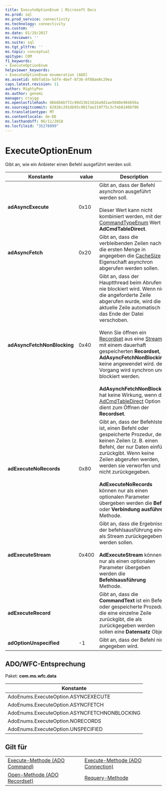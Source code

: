 ```yaml
---
title: ExecuteOptionEnum | Microsoft Docs
ms.prod: sql
ms.prod_service: connectivity
ms.technology: connectivity
ms.custom: ''
ms.date: 01/19/2017
ms.reviewer: ''
ms.suite: sql
ms.tgt_pltfrm: ''
ms.topic: conceptual
apitype: COM
f1_keywords:
- ExecuteOptionEnum
helpviewer_keywords:
- ExecuteOptionEnum enumeration [ADO]
ms.assetid: 68bfa83a-5df4-4bef-8736-0f88ae8c29ea
caps.latest.revision: 11
author: MightyPen
ms.author: genemi
manager: craigg
ms.openlocfilehash: 06b6b6bff2c99d13811616a9d1ae5040e904656a
ms.sourcegitcommit: 62826c291db93c9017ae219f75c3cfeb8140bf06
ms.translationtype: MT
ms.contentlocale: de-DE
ms.lasthandoff: 06/11/2018
ms.locfileid: "35278099"
---
```

# <a name="executeoptionenum"></a>ExecuteOptionEnum
Gibt an, wie ein Anbieter einen Befehl ausgeführt werden soll.  
  
|Konstante|value|Description|  
|--------------|-----------|-----------------|  
|**adAsyncExecute**|0x10|Gibt an, dass der Befehl asynchron ausgeführt werden soll.<br /><br /> Dieser Wert kann nicht kombiniert werden, mit der [CommandTypeEnum](../../../ado/reference/ado-api/commandtypeenum.md) Wert **AdCmdTableDirect**.|  
|**adAsyncFetch**|0x20|Gibt an, dass die verbleibenden Zeilen nach die ersten Menge in angegeben die [CacheSize](../../../ado/reference/ado-api/cachesize-property-ado.md) Eigenschaft asynchron abgerufen werden sollen.|  
|**adAsyncFetchNonBlocking**|0x40|Gibt an, dass der Hauptthread beim Abrufen nie blockiert wird. Wenn nicht die angeforderte Zeile abgerufen wurde, wird die aktuelle Zeile automatisch an das Ende der Datei verschoben.<br /><br /> Wenn Sie öffnen ein [Recordset](../../../ado/reference/ado-api/recordset-object-ado.md) aus eine [Stream](../../../ado/reference/ado-api/stream-object-ado.md) mit einem dauerhaft gespeicherten **Recordset**, **AdAsyncFetchNonBlocking** keine angewendet wird. der Vorgang wird synchron und blockiert werden.<br /><br /> **AdAsynchFetchNonBlocking** hat keine Wirkung, wenn die [AdCmdTableDirect](../../../ado/reference/ado-api/commandtypeenum.md) Option dient zum Öffnen der **Recordset**.|  
|**adExecuteNoRecords**|0x80|Gibt an, dass der Befehlstext ist, einen Befehl oder gespeicherte Prozedur, der keinen Zeilen (z. B. einen Befehl, der nur Daten einfügt) zurückgibt. Wenn keine Zeilen abgerufen werden, werden sie verworfen und nicht zurückgegeben.<br /><br /> **AdExecuteNoRecords** können nur als einen optionalen Parameter übergeben werden die **Befehl** oder **Verbindung ausführen** Methode.|  
|**adExecuteStream**|0x400|Gibt an, dass die Ergebnisse der befehlsausführung eines als Stream zurückgegeben werden sollen.<br /><br /> **AdExecuteStream** können nur als einen optionalen Parameter übergeben werden die **Befehlsausführung** Methode.|  
|**adExecuteRecord**||Gibt an, dass die **CommandText** ist ein Befehl oder gespeicherte Prozedur, die eine einzelne Zeile zurückgibt, die als zurückgegeben werden sollen eine **Datensatz** Objekt.|  
|**adOptionUnspecified**|-1|Gibt an, dass der Befehl nicht angegeben wird.|  
  
## <a name="adowfc-equivalent"></a>ADO/WFC-Entsprechung  
 Paket: **com.ms.wfc.data**  
  
|Konstante|  
|--------------|  
|AdoEnums.ExecuteOption.ASYNCEXECUTE|  
|AdoEnums.ExecuteOption.ASYNCFETCH|  
|AdoEnums.ExecuteOption.ASYNCFETCHNONBLOCKING|  
|AdoEnums.ExecuteOption.NORECORDS|  
|AdoEnums.ExecuteOption.UNSPECIFIED|  
  
## <a name="applies-to"></a>Gilt für  
  
|||  
|-|-|  
|[Execute-Methode (ADO Command)](../../../ado/reference/ado-api/execute-method-ado-command.md)|[Execute-Methode (ADO Connection)](../../../ado/reference/ado-api/execute-method-ado-connection.md)|  
|[Open-Methode (ADO Recordset)](../../../ado/reference/ado-api/open-method-ado-recordset.md)|[Requery-Methode](../../../ado/reference/ado-api/requery-method.md)|
